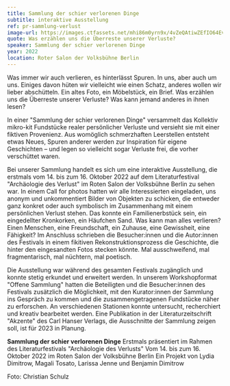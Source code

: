 ```yaml
---
title: Sammlung der schier verlorenen Dinge
subtitle: interaktive Ausstellung
ref: pr-sammlung-verlust
image-url: https://images.ctfassets.net/mhi86m0yrn9x/4vZeQAtiwZEfIO64Ev1tal/b12190f3e6032337c429c9904b7b4341/sammlung_verlust.jpg
quote: Was erzählen uns die Überreste unserer Verluste?
speaker: Sammlung der schier verlorenen Dinge
year: 2022
location: Roter Salon der Volksbühne Berlin
---
```


Was immer wir auch verlieren, es hinterlässt Spuren. In uns, aber auch um uns. Einiges davon hüten wir vielleicht wie einen Schatz, anderes wollen wir lieber abschütteln. Ein altes Foto, ein Möbelstück, ein Brief. Was erzählen uns die Überreste unserer Verluste? Was kann jemand anderes in ihnen lesen?


In einer "Sammlung der schier verlorenen Dinge" versammelt das Kollektiv mikro-kit Fundstücke realer persönlicher Verluste und versieht sie mit einer fiktiven Provenienz. Aus womöglich schmerzhaften Leerstellen entsteht etwas Neues, Spuren anderer werden zur Inspiration für eigene Geschichten – und legen so vielleicht sogar Verluste frei, die vorher verschüttet waren. 


Bei unserer Sammlung handelt es sich um eine interaktive Ausstellung, die erstmals vom 14. bis zum 16. Oktober 2022 auf dem Literaturfestival "Archäologie des Verlust" im Roten Salon der Volksbühne Berlin zu sehen war. In einem Call for photos hatten wir alle Interessierten eingeladen, uns anonym und unkommentiert Bilder von Objekten zu schicken, die entweder ganz konkret oder auch symbolisch im Zusammenhang mit einem persönlichen Verlust stehen. Das konnte ein Familienerbstück sein, ein eingedellter Kronkorken, ein Häufchen Sand. Was kann man alles verlieren? Einen Menschen, eine Freundschaft, ein Zuhause, eine Gewissheit, eine Fähigkeit? Im Anschluss schrieben die Besucher:innen und die Autor:innen des Festivals in einem fikitiven Rekonstruktionsprozess die Geschichte, die hinter den eingesandten Fotos stecken könnte. Mal ausschweifend, mal fragmentarisch, mal nüchtern, mal poetisch.  


Die Ausstellung war während des gesamten Festivals zugänglich und konnte stetig erkundet und erweitert werden. In unserem Workshopformat "Offene Sammlung" hatten die Beteiligten und die Besucher:innen des Festivals zusätzlich die Möglichkeit, mit den Kurator:innen der Sammlung ins Gespräch zu kommen und die zusammengetragenen Fundstücke näher zu erforschen. An verschiedenen Stationen konnte untersucht, recherchiert und kreativ bearbeitet werden. Eine Publikation in der Literaturzeitschrift "Akzente" des Carl Hanser Verlags, die Ausschnitte der Sammlung zeigen soll, ist für 2023 in Planung. 


**Sammlung der schier verlorenen Dinge**
Erstmals präsentiert im Rahmen des Literaturfestivals "Archäologie des Verlusts"
Vom 14. bis zum 16. Oktober 2022 im Roten Salon der Volksbühne Berlin
Ein Projekt von Lydia Dimitrow, Magali Tosato, Larissa Jenne und Benjamin Dimitrow


Foto: Christian Schulz

